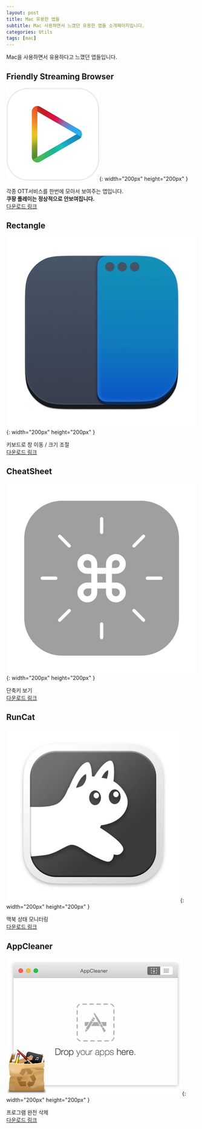 ```yaml
---
layout: post
title: Mac 유용한 앱들
subtitle: Mac 사용하면서 느꼈던 유용한 앱들 소개페이지입니다.
categories: Utils
tags: [mac]
---
```


Mac을 사용하면서 유용하다고 느꼈던 앱들입니다.

## Friendly Streaming Browser
![Friendly Streaming Browser](/assets/images/post/2021-12-13-mac-programes/FriendlyStreamingBrowser.png){: width="200px" height="200px" }

각종 OTT서비스를 한번에 모아서 보여주는 앱입니다.  
**쿠팡 플레이는 정상적으로 안보여집니다.**  
[다운로드 링크](https://apps.apple.com/kr/app/friendly-streaming-browser/id553245401?mt=12)

## Rectangle
![Rectangle](/assets/images/post/2021-12-13-mac-programes/Rectangle.png){: width="200px" height="200px" }

키보드로 창 이동 / 크기 조절  
[다운로드 링크](https://rectangleapp.com/)

## CheatSheet
![Rectangle](/assets/images/post/2021-12-13-mac-programes/CheatSheet.jpg){: width="200px" height="200px" }

단축키 보기  
[다운로드 링크](https://www.mediaatelier.com/CheatSheet/)

## RunCat
![Rectangle](/assets/images/post/2021-12-13-mac-programes/RunCat.jpg){: width="200px" height="200px" }

맥북 상태 모니터링  
[다운로드 링크](https://apps.apple.com/kr/app/runcat/id1429033973)

## AppCleaner
![Rectangle](/assets/images/post/2021-12-13-mac-programes/AppCleaner.png){: width="200px" height="200px" }

프로그램 완전 삭제  
[다운로드 링크](https://freemacsoft.net/appcleaner/)
